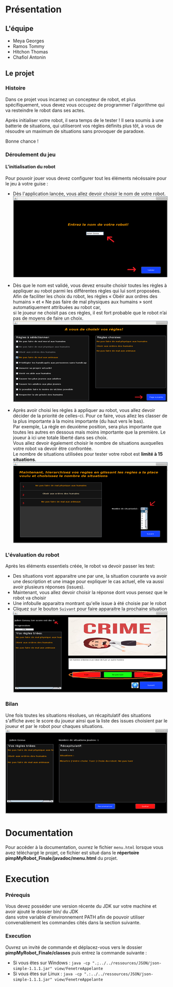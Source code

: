 # Présentation

## L'équipe

- Meya Georges
- Ramos Tommy
- Hitchon Thomas
- Chafiol Antonin

## Le projet

### Histoire

Dans ce projet vous incarnez un concepteur de robot, et plus spécifiquement,
vous devez vous occupez de programmer l'algorithme qui va resteindre le robot dans ses actes.

Après initialiser votre robot, il sera temps de le tester ! Il sera soumis à une batterie de situations, qui utiliseront
vos régles définits plus tôt, à vous de résoudre un maximum de situations sans provoquer de paradoxe.

Bonne chance !


### Déroulement du jeu
#### L'initialisation du robot
Pour pouvoir jouer vous devez configurer tout les éléments nécéssaire pour le jeu à votre guise :

- Dès l'application lancée, vous allez devoir choisir le nom de votre robot. <br>
![Image Nom](/ressources/Images/Tuto_Nom.png)

- Dès que le nom est validé, vous devez ensuite choisir toutes les règles à appliquer au robot parmi les différentes règles qui lui sont proposées.
Afin de faciliter les choix du robot, les règles « Obéir aux ordres des humains » et « Ne pas faire de mal physiques aux humains » sont automatiquement attribuées au robot car, <br> si le joueur ne choisit pas ces règles, il est fort probable que le robot n’ai pas de moyens de faire un choix.
![Image Regles](/ressources/Images/Tuto_Regles.png)

- Après avoir choisi les règles à appliquer au robot, vous allez devoir décider de la priorité de celles-ci.
Pour ce faire, vous allez les classer de la plus importante à la moins importante (du haut vers le bas). <br>
Par exemple, La règle en deuxième position, sera plus importante que toutes les autres en dessous mais moins importante que la première. Le joueur à ici une totale liberté dans ses choix. <br>
Vous allez devoir également choisir le nombre de situations auxquelles votre robot va devoir être confrontée. <br>
Le nombre de situations utilisées pour tester votre robot est __limité à 15 situations__.
![Image Hierarchisation](/ressources/Images/TUTO_Hierarchisation.png)

### L'évaluation du robot
Après les éléments essentiels créée, le robot va devoir passer les test:

- Des situations vont apparaitre une par une, la situation courante va avoir une description et une image pour expliquer le cas actuel, elle va aussi avoir plusieurs réponses (issues).
- Maintenant, vous allez devoir choisir la réponse dont vous pensez que le robot va choisir
- Une infobulle apparaitra montrant qu'elle issue à été choisie par le robot
- Cliquez sur le bouton `Suivant` pour faire apparaitre la prochaine situation
![Image Situation](/ressources/Images/Tuto_situation.png)

### Bilan
Une fois toutes les situations résolues, un récapitulatif des situations s'affiche avec le score du joueur ainsi que la liste des issues choisient par le joueur et par le robot pour chaques situations.
![Image Bilan](/ressources/Images/TUTO_Bilan.png)

# Documentation

Pour accéder à la documentation, ouvrez le fichier `menu.html` lorsque vous avez téléchargé le projet, ce fichier est situé dans le **répertoire pimpMyRobot_Finale/javadoc/menu.html** du projet.

# Execution
### Prérequis
Vous devez posséder une version récente du JDK sur votre machine et avoir ajouté le dossier bin/ du JDK <br>
dans votre variable d'environnement PATH afin de pouvoir utiliser convenablement les commandes cités dans la section suivante.
### Execution
Ouvrez un invité de commande et déplacez-vous vers le dossier **pimpMyRobot_Finale/classes** puis entrez la commande suivante :
- Si vous êtes sur Windows :
  `java -cp ".;../../ressources/JSON/json-simple-1.1.1.jar" view/FenetreAppelante`
- Si vous êtes sur Linux :
  `java -cp ".:../../ressources/JSON/json-simple-1.1.1.jar" view/FenetreAppelante`
